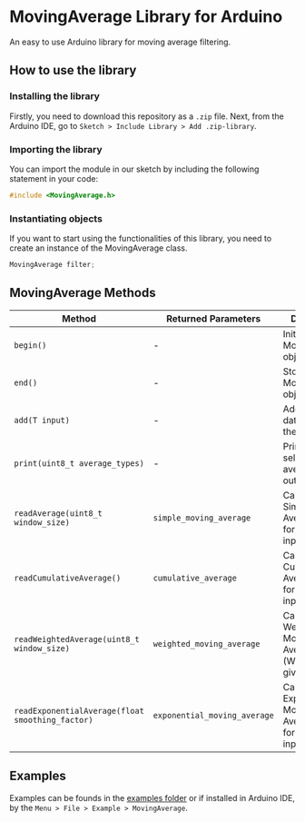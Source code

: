 # MovingAverage Library for Arduino

An easy to use Arduino library for moving average filtering.

## How to use the library

### Installing the library

Firstly, you need to download this repository as a `.zip` file. Next, from the Arduino IDE, go to `Sketch > Include Library > Add .zip-library`.

### Importing the library

You can import the module in our sketch by including the following statement in your code:

```c++
#include <MovingAverage.h>
```

### Instantiating objects

If you want to start using the functionalities of this library, you need to create an instance of the MovingAverage class.

```C++
MovingAverage filter;
```

## MovingAverage Methods

| Method                                           | Returned Parameters          | Description                                                        |
| ------------------------------------------------ | ---------------------------- | ------------------------------------------------------------------ |
| `begin()`                                        | -                            | Initializes the MovingAverage object.                              |
| `end()`                                          | -                            | Stops the MovingAverage object.                                    |
| `add(T input)`                                   | -                            | Adds a new data point to the filter.                               |
| `print(uint8_t average_types)`                   | -                            | Prints the selected average filter outputs.                        |
| `readAverage(uint8_t window_size)`               | `simple_moving_average`      | Calculates the Simple Moving Average (SMA) for a given input.      |
| `readCumulativeAverage()`                        | `cumulative_average`         | Calculates the Cumulative Average (CA) for a given input.          |
| `readWeightedAverage(uint8_t window_size)`       | `weighted_moving_average`    | Calculates the Weighted Moving Average (WMA) for a given input.    |
| `readExponentialAverage(float smoothing_factor)` | `exponential_moving_average` | Calculates the Exponential Moving Average (EMA) for a given input. |

## Examples

Examples can be founds in the [examples folder](examples) or if installed in Arduino IDE, by the `Menu > File > Example > MovingAverage`.

